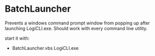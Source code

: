 BatchLauncher
=============

Prevents a windows command prompt window from popping up after launching LogiCLI.exe.
Should work with every command line utility.

start it with:
*	BatchLauncher.vbs LogiCLI.exe <light>


